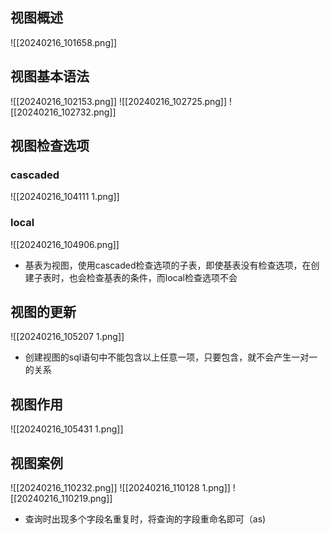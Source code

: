 ## 视图概述
![[20240216_101658.png]]
## 视图基本语法
![[20240216_102153.png]]
![[20240216_102725.png]]
![[20240216_102732.png]]
## 视图检查选项
### cascaded
![[20240216_104111 1.png]]
### local
![[20240216_104906.png]]
- 基表为视图，使用cascaded检查选项的子表，即使基表没有检查选项，在创建子表时，也会检查基表的条件，而local检查选项不会
## 视图的更新
![[20240216_105207 1.png]]
- 创建视图的sql语句中不能包含以上任意一项，只要包含，就不会产生一对一的关系
## 视图作用
![[20240216_105431 1.png]]
## 视图案例
![[20240216_110232.png]]
![[20240216_110128 1.png]]
![[20240216_110219.png]]
- 查询时出现多个字段名重复时，将查询的字段重命名即可（as)
